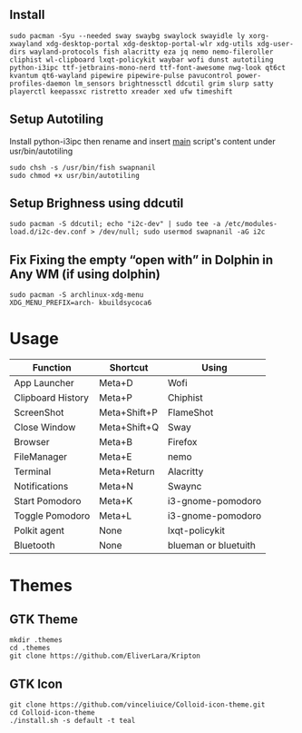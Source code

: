 ## Install 
```
sudo pacman -Syu --needed sway swaybg swaylock swayidle ly xorg-xwayland xdg-desktop-portal xdg-desktop-portal-wlr xdg-utils xdg-user-dirs wayland-protocols fish alacritty eza jq nemo nemo-fileroller cliphist wl-clipboard lxqt-policykit waybar wofi dunst autotiling python-i3ipc ttf-jetbrains-mono-nerd ttf-font-awesome nwg-look qt6ct kvantum qt6-wayland pipewire pipewire-pulse pavucontrol power-profiles-daemon lm_sensors brightnessctl ddcutil grim slurp satty playerctl keepassxc ristretto xreader xed ufw timeshift
```
## Setup Autotiling 
Install python-i3ipc then rename and insert [main](https://github.com/nwg-piotr/autotiling/blob/master/autotiling/main.py) script's content under usr/bin/autotiling 

```
sudo chsh -s /usr/bin/fish swapnanil
sudo chmod +x usr/bin/autotiling
```

## Setup Brighness using ddcutil
```
sudo pacman -S ddcutil; echo "i2c-dev" | sudo tee -a /etc/modules-load.d/i2c-dev.conf > /dev/null; sudo usermod swapnanil -aG i2c
```
## Fix Fixing the empty “open with” in Dolphin in Any WM (if using dolphin)
```
sudo pacman -S archlinux-xdg-menu
XDG_MENU_PREFIX=arch- kbuildsycoca6
```
# Usage

| Function          | Shortcut     | Using             |
| ----------------- | ------------ | ----------------- |
| App Launcher      | Meta+D       | Wofi              |
| Clipboard History | Meta+P       | Chiphist          |
| ScreenShot        | Meta+Shift+P | FlameShot         |
| Close Window      | Meta+Shift+Q | Sway              |
| Browser           | Meta+B       | Firefox           |
| FileManager       | Meta+E       | nemo              |
| Terminal          | Meta+Return  | Alacritty         |
| Notifications     | Meta+N       | Swaync            |
| Start Pomodoro    | Meta+K       | i3-gnome-pomodoro |
| Toggle Pomodoro   | Meta+L       | i3-gnome-pomodoro |
| Polkit agent      | None         | lxqt-policykit    |
| Bluetooth         | None         | blueman or bluetuith|


# Themes
## GTK Theme

```
mkdir .themes
cd .themes
git clone https://github.com/EliverLara/Kripton
```

## GTK Icon

```
git clone https://github.com/vinceliuice/Colloid-icon-theme.git
cd Colloid-icon-theme
./install.sh -s default -t teal
```
